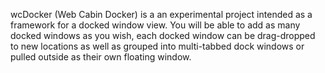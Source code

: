 wcDocker (Web Cabin Docker) is a an experimental project intended as a framework for a docked window view.  You will be able to add as many docked windows as you wish, each docked window can be drag-dropped to new locations as well as grouped into multi-tabbed dock windows or pulled outside as their own floating window.